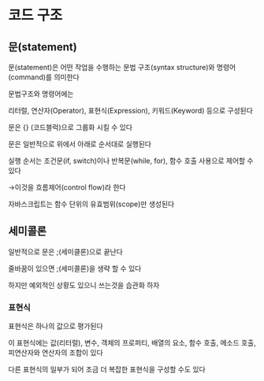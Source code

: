 # 코드 구조 #

## 문(statement)

문(statement)은 어떤 작업을 수행하는 문법 구조(syntax structure)와 명령어(command)를 의미한다

문법구조와 명령어에는

리터럴, 연산자(Operator), 표현식(Expression), 키워드(Keyword) 등으로 구성된다

문은 {} (코드블럭)으로 그룹화 시킬 수 있다

문은 일반적으로 위에서 아래로 순서대로 실행된다

실행 순서는 조건문(if, switch)이나 반복문(while, for), 함수 호출 사용으로 제어할 수 있다

→이것을 흐름제어(control flow)라 한다

자바스크립트는 함수 단위의 유효범위(scope)만 생성된다
<br>
## 세미콜론

일반적으로 문은 ;(세미클론)으로 끝난다

줄바꿈이 있으면 ;(세미콜론)을 생략 할 수 있다

하지만 예외적인 상황도 있으니 쓰는것을 습관화 하자
<br>
### 표현식

표현식은 하나의 값으로 평가된다

이 표현식에는 값(리터럴), 변수, 객체의 프로퍼티, 배열의 요소, 함수 호출, 메소드 호출, 피연산자와 연산자의 조합이 있다

다른 표현식의 일부가 되어 조금 더 복잡한 표현식을 구성할 수도 있다
